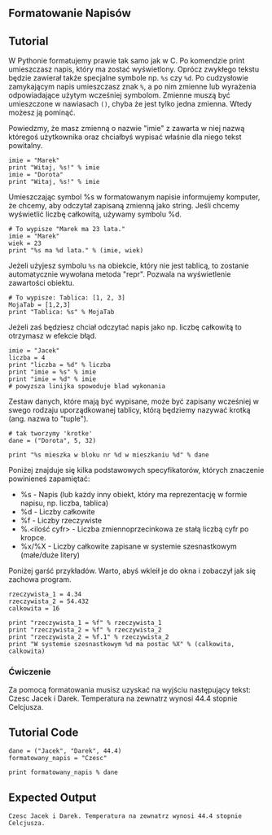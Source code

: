 Formatowanie Napisów
-------------------

Tutorial
--------

W Pythonie formatujemy prawie tak samo jak w C. Po komendzie print umieszczasz napis, który ma zostać wyświetlony. Oprócz zwykłego tekstu będzie zawierał także specjalne symbole np. `%s` czy `%d`. Po cudzysłowie zamykającym napis umieszczasz znak `%`, a po nim zmienne lub wyrażenia odpowiadające użytym wcześniej symbolom. Zmienne muszą być umieszczone w nawiasach `()`, chyba że jest tylko jedna zmienna. Wtedy możesz ją pominąć.

Powiedzmy, że masz zmienną o nazwie "imie" z zawarta w niej nazwą któregoś użytkownika oraz chciałbyś wypisać właśnie dla niego tekst powitalny.

	imie = "Marek"
	print "Witaj, %s!" % imie
	imie = "Dorota"
	print "Witaj, %s!" % imie

Umieszczając symbol %s w formatowanym napisie informujemy komputer, że chcemy, aby odczytał zapisaną zmienną jako string.
Jeśli chcemy wyświetlić liczbę całkowitą, używamy symbolu %d.

	# To wypisze "Marek ma 23 lata."
	imie = "Marek"
	wiek = 23
	print "%s ma %d lata." % (imie, wiek)

Jeżeli użyjesz symbolu `%s` na obiekcie, który nie jest tablicą, to zostanie automatycznie wywołana metoda "repr". Pozwala na wyświetlenie zawartości obiektu.

	# To wypisze: Tablica: [1, 2, 3]
	MojaTab = [1,2,3]
	print "Tablica: %s" % MojaTab
	
Jeżeli zaś będziesz chciał odczytać napis jako np. liczbę całkowitą to otrzymasz w efekcie błąd.
	
	imie = "Jacek"
	liczba = 4
	print "liczba = %d" % liczba
	print "imie = %s" % imie
	print "imie = %d" % imie
	# powyzsza linijka spowoduje blad wykonania
	
Zestaw danych, które mają być wypisane, może być zapisany wcześniej w swego rodzaju uporządkowanej tablicy, którą będziemy nazywać krotką (ang. nazwa to "tuple").
	
	# tak tworzymy 'krotke'
	dane = ("Dorota", 5, 32)
	
	print "%s mieszka w bloku nr %d w mieszkaniu %d" % dane
	
Poniżej znajduje się kilka podstawowych specyfikatorów, których znaczenie powinieneś zapamiętać:

- %s - Napis (lub każdy inny obiekt, który ma reprezentację w formie napisu, np. liczba, tablica)
- %d - Liczby całkowite
- %f - Liczby rzeczywiste
- %.<ilość cyfr> - Liczba zmiennoprzecinkowa ze stałą liczbą cyfr po kropce.
- %x/%X - Liczby całkowite zapisane w systemie szesnastkowym (małe/duże litery)


Poniżej garść przykładów. Warto, abyś wkleił je do okna i zobaczył jak się zachowa program.
	
	rzeczywista_1 = 4.34
	rzeczywista_2 = 54.432
	calkowita = 16
	
	print "rzeczywista_1 = %f" % rzeczywista_1
	print "rzeczywista_2 = %f" % rzeczywista_2
	print "rzeczywista_2 = %f.1" % rzeczywista_2
	print "W systemie szesnastkowym %d ma postac %X" % (calkowita, calkowita)
	
### Ćwiczenie

Za pomocą formatowania musisz uzyskać na wyjściu następujący tekst:
	Czesc Jacek i Darek. Temperatura na zewnatrz wynosi 44.4 stopnie Celcjusza.

Tutorial Code
-------------

	dane = ("Jacek", "Darek", 44.4)
	formatowany_napis = "Czesc"
	
	print formatowany_napis % dane

Expected Output
---------------

	Czesc Jacek i Darek. Temperatura na zewnatrz wynosi 44.4 stopnie Celcjusza.
